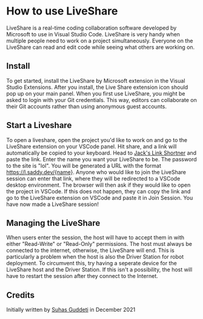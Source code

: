 # How to use LiveShare

LiveShare is a real-time coding collaboration software developed by Microsoft to use in Visual Studio Code. LiveShare is very handy when multiple people need to work on a project simultaneously. Everyone on the LiveShare can read and edit code while seeing what others are working on.

## Install
To get started, install the LiveShare by Microsoft extension in the Visual Studio Extensions. After you install, the Live Share extension icon should pop up on your main panel. When you first use LiveShare, you might be asked to login with your Git credentials. This way, editors can collaborate on their Git accounts rather than using anonymous guest accounts.

## Start a Liveshare
To open a liveshare, open the project you'd like to work on and go to the LiveShare extension on your VSCode panel. Hit share, and a link will automatically be copied to your keyboard. Head to [Jack's Link Shortner](https://l.saddy.dev/) and paste the link. Enter the name you want your LiveShare to be. The password to the site is "lol". You will be generated a URL with the format https://l.saddy.dev/{name}. Anyone who would like to join the LiveShare session can enter that link, where they will be redirected to a VSCode desktop environment. The browser will then ask if they would like to open the project in VSCode. If this does not happen, they can copy the link and go to the LiveShare extension on VSCode and paste it in Join Session. You have now made a LiveShare session!

## Managing the LiveShare
When users enter the session, the host will have to accept them in with either "Read-Write" or "Read-Only" permissions. The host must always be connected to the internet, otherwise, the LiveShare will end. This is particularly a problem when the host is also the Driver Station for robot deployment. To circumvent this, try having a seperate device for the LiveShare host and the Driver Station. If this isn't a possibility, the host will have to restart the session after they connect to the Internet.


## Credits

Initially written by [Suhas Guddeti](https://github.com/Suhas44) in December 2021